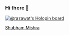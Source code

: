### Hi there 👋

<!--
**razawat/razawat** is a ✨ _special_ ✨ repository because its `README.md` (this file) appears on your GitHub profile.

Here are some ideas to get you started:

- 🔭 I’m currently working on ...
- 🌱 I’m currently learning ...
- 👯 I’m looking to collaborate on ...
- 🤔 I’m looking for help with ...
- 💬 Ask me about ...
- 📫 How to reach me: ...
- 😄 Pronouns: ...
- ⚡ Fun fact: ...
-->

[![@razawat's Holopin board](https://holopin.io/api/user/board?user=razawat)](https://holopin.io/@razawat)

<div class="badge-base LI-profile-badge" data-locale="en_US" data-size="medium" data-theme="dark" data-type="VERTICAL" data-vanity="shubham-mishra-746335139" data-version="v1"><a class="badge-base__link LI-simple-link" href="https://in.linkedin.com/in/shubham-mishra-746335139?trk=profile-badge">Shubham Mishra</a></div>
              
